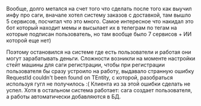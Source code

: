 Вообще, долго метался на счет того что сделать после того как выучил инфу про саги, вначале хотел систему заказов с доставкой, там вышло 5 сервисов, посчитал что это много. Самое интересное что накидал это бот который находит мемы и высылает их в телеграм по тегам на которые подписан пользователь, но там вообще было 7 сервисов + ИИ которой еще нет)

Поэтому остановился на системе где есть пользователи и работая они могут зарабатывать деньги.
Сложности возникли на моменте настройки стейт машины для саги регистрации, чтобы при регистрации пользователя бы сразу устроило на работу, выдавало странную ошибку RequestId couldn't been found on TEntity, с которой, разобраться используя гугл не получилось :( Клиента из за этой ошибки сделать не успел. 
Хотя в остальном система работает: сага создает пользователя, а работы автоматически добавляются в БД.
